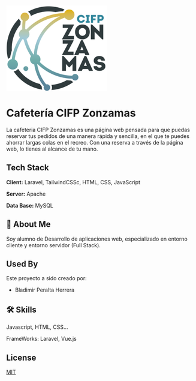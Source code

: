
![Cafeteria CIFP Zonzamas Logo](https://github.com/BladyPeralta24/Cafeteria-Zonzamas/blob/master/public/img/icono_zonzamas.png)


# Cafetería CIFP Zonzamas

La cafeteria CIFP Zonzamas es una página web pensada para que puedas reservar tus pedidos de una manera rápida y sencilla, en el que te puedes ahorrar largas colas en el recreo. Con una reserva a través de la página web, lo tienes al alcance de tu mano.


## Tech Stack

**Client:** Laravel, TailwindCSSc, HTML, CSS, JavaScript

**Server:** Apache

**Data Base:** MySQL


## 🚀 About Me
Soy alumno de Desarrollo de aplicaciones web, especializado en entorno cliente y entorno servidor (Full Stack).


## Used By

Este proyecto a sido creado por:

- Bladimir Peralta Herrera


## 🛠 Skills
Javascript, HTML, CSS...

FrameWorks: Laravel, Vue.js


## License

[MIT](https://choosealicense.com/licenses/mit/)
